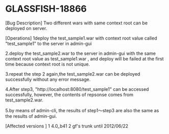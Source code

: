 GLASSFISH-18866
===============

[Bug Description]
Two different wars with same context root can be deployed on server.

[Operations]
1deploy the test_sample1.war with context root value called "test_sample1" to the server in admin-gui

2.deploy the test_sample2.war to the server in admin-gui with the same context root value as test_sample1.war ,
and deploy will be failed at the first time because context root is not unique.

3.repeat the step 2 again,the test_sample2.war can be deployed successfully without any error message.

4.After step3, "http://localhost:8080/test_sample1" can be accessed successfully, however, the contents of repsonse comes from test_sample2.war.

5.by means of admin-cli, the results of step1～step3 are also the same as the results of admin-gui.

[Affected versions ]
1 4.0_b41
2 gf's trunk until 2012/06/22


 

